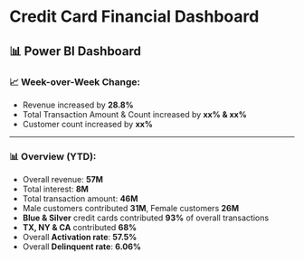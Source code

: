 # Credit Card Financial Dashboard  

## 📊 Power BI Dashboard  

### 📈 Week-over-Week Change:
- Revenue increased by **28.8%**
- Total Transaction Amount & Count increased by **xx% & xx%**
- Customer count increased by **xx%**

---

### 📊 Overview (YTD):
- Overall revenue: **57M**
- Total interest: **8M**
- Total transaction amount: **46M**
- Male customers contributed **31M**, Female customers **26M**
- **Blue & Silver** credit cards contributed **93%** of overall transactions
- **TX, NY & CA** contributed **68%**
- Overall **Activation rate**: **57.5%**
- Overall **Delinquent rate**: **6.06%**


